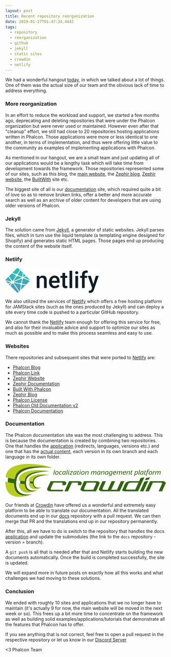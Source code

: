 ```yaml
---
layout: post
title: Recent repository reorganization
date: 2019-01-27T01:47:24.444Z
tags:
  - repository
  - reorganization
  - github
  - jekyll
  - static sites
  - crowdin
  - netlify
---
```

We had a wonderful hangout [today](https://www.youtube.com/watch?v=OAN7W2zVRaI), in which we talked about a lot of things. One of them was the actual size of our team and the obvious lack of time to address everything.
<!--more-->

### More reorganization

In an effort to reduce the workload and support, we started a few months ago, deprecating and deleting repositories that were under the Phalcon organization but were never used or maintained. However even after that "cleanup" effort, we still had close to 20 repositories hosting applications written in Phalcon. Those applications were more or less identical to one another, in terms of implementation, and thus were offering little value to the community as examples of implementing applications with Phalcon.

As mentioned in our hangout, we are a small team and just updating all of our applications would be a lengthy task which will take time from development towards the framework. Those repositories represented some of our sites, such as this blog, the [main website](https://phalconphp.com), the [Zephir blog](https://blog.zephir-lang.com), [Zephir website](https://zephir-lang.com), the [BuiltWith](https://builtwith.phalconphp.com) site etc.

The biggest site of all is our [documentation](https://docs.phalconphp.com) site, which required quite a bit of love so as to remove broken links, offer a better and more accurate search as well as an archive of older content for developers that are using older versions of Phalcon.

### Jekyll

The solution came from [Jekyll](https://jekyllrb.com), a generator of static websites. Jekyll parses files, which in turn use the liquid template (a templating engine designed for Shopify) and generates static HTML pages. Those pages end up producing the content of the website itself.

### Netlify

![Netlify](/assets/files/full-logo-light.svg)

We also utilized the services of [Netlify](https://netlify.com) which offers a free hosting platform for JAMStack sites (such as the ones produced by Jekyll) and can deploy a site every time code is pushed to a particular GitHub repository. 

We cannot thank the [Netlify](https://netlify.com) team enough for offering this service for free, and also for their invaluable advice and support to optimize our sites as much as possible and to make this process seamless and easy to use.

### Websites

There repositories and subsequent sites that were ported to [Netlify](https://netlify.com) are:

* [Phalcon Blog](https://blog.phalconphp.com)
* [Phalcon Link](https://phalcon.link)
* [Zephir Website](https://zephir-lang.com)
* [Zephir Documentation](https://docs.zephir-lang.com)
* [Built With Phalcon](https://builtwith.phalconphp.com)
* [Zephir Blog](https://blog.zephir-lang.com)
* [Phalcon License](https://license.phalconphp.com)
* [Phalcon Old Documentation v2](https://olddocs.phalconphp.com)
* [Phalcon Documentation](https://docs.phalconphp.com)

### Documentation

The Phalcon documentation site was the most challenging to address. This is because the documentation is created by combining two repositories. One that handles the [application](https://github.com/phalcon/docs-app) (redirects, languages, versions etc.) and one that has the [actual content](https://github.com/phalcon/docs), each version in its own branch and each language in its own folder.

![Crowdin](/assets/files/crowdin-logo.png)

Our friends at [Crowdin](https://crowdin.com) have offered us a wonderful and extremely easy platform to be able to translate our documentation. All the translated documents end up in our [docs](https://github.com/phalcon/docs) repository with a pull request. We can then merge that PR and the translations end up in our repository permanently.

After this, all we have to do is switch to the repository that handles the docs [application](https://github.com/phalcon/docs-app) and update the submodules (the link to the `docs` repository - version = branch).

A `git push` is all that is needed after that and Netlify starts building the new documents automatically. Once the build is completed successfully, the site is updated.

We will expand more in future posts on exactly how all this works and what challenges we had moving to these solutions.

### Conclusion
We ended with roughly 10 sites and applications that we no longer have to maintain (it's actually 9 for now, the main website will be moved in the next week or so). This frees up a bit more time to concentrate on the framework as well as building solid examples/applications/tutorials that demonstrate all the features that Phalcon has to offer.

If you see anything that is not correct, feel free to open a pull request in the respective repository or let us know in our [Discord Server](https://phalcon.link/discord)

<3 Phalcon Team

